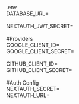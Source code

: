 .env
</br>
DATABASE_URL=
</br></br>
NEXTAUTH_JWT_SECRET=</br>
</br>
#Providers</br>
GOOGLE_CLIENT_ID=</br>
GOOGLE_CLIENT_SECRET=
</br></br>
GITHUB_CLIENT_ID=</br>
GITHUB_CLIENT_SECRET=
</br></br>
#Auth Config</br>
NEXTAUTH_SECRET=</br>
NEXTAUTH_URL=
